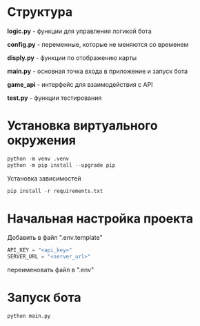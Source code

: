 # Структура

**logic.py** - функции для управления логикой бота

**config.py** - переменные, которые не меняются со временем

**disply.py** - функции по отображению карты

**main.py** - основная точка входа в приложение и запуск бота

**game_api** - интерфейс для взаимодействия с API

**test.py** - функции тестирования

# Установка виртуального окружения

```python
python -m venv .venv
python -m pip install --upgrade pip
```
Установка зависимостей

```python
pip install -r requirements.txt
```
# Начальная настройка проекта

Добавить в файл ".env.template"
```python
API_KEY = "<api_key>"
SERVER_URL = "<server_url>"
```
переименовать файл в ".env"

# Запуск бота

```python
python main.py
```

